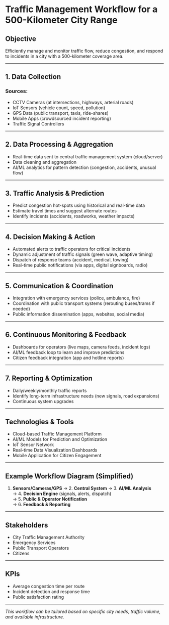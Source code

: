 # Traffic Management Workflow for a 500-Kilometer City Range

## Objective
Efficiently manage and monitor traffic flow, reduce congestion, and respond to incidents in a city with a 500-kilometer coverage area.

---

## 1. Data Collection

### Sources:
- CCTV Cameras (at intersections, highways, arterial roads)
- IoT Sensors (vehicle count, speed, pollution)
- GPS Data (public transport, taxis, ride-shares)
- Mobile Apps (crowdsourced incident reporting)
- Traffic Signal Controllers

---

## 2. Data Processing & Aggregation

- Real-time data sent to central traffic management system (cloud/server)
- Data cleaning and aggregation
- AI/ML analytics for pattern detection (congestion, accidents, unusual flow)

---

## 3. Traffic Analysis & Prediction

- Predict congestion hot-spots using historical and real-time data
- Estimate travel times and suggest alternate routes
- Identify incidents (accidents, roadworks, weather impacts)

---

## 4. Decision Making & Action

- Automated alerts to traffic operators for critical incidents
- Dynamic adjustment of traffic signals (green wave, adaptive timing)
- Dispatch of response teams (accident, medical, towing)
- Real-time public notifications (via apps, digital signboards, radio)

---

## 5. Communication & Coordination

- Integration with emergency services (police, ambulance, fire)
- Coordination with public transport systems (rerouting buses/trams if needed)
- Public information dissemination (apps, websites, social media)

---

## 6. Continuous Monitoring & Feedback

- Dashboards for operators (live maps, camera feeds, incident logs)
- AI/ML feedback loop to learn and improve predictions
- Citizen feedback integration (app and hotline reports)

---

## 7. Reporting & Optimization

- Daily/weekly/monthly traffic reports
- Identify long-term infrastructure needs (new signals, road expansions)
- Continuous system upgrades

---

## Technologies & Tools

- Cloud-based Traffic Management Platform
- AI/ML Models for Prediction and Optimization
- IoT Sensor Network
- Real-time Data Visualization Dashboards
- Mobile Application for Citizen Engagement

---

## Example Workflow Diagram (Simplified)

1. **Sensors/Cameras/GPS** → 2. **Central System** → 3. **AI/ML Analysis**  
→ 4. **Decision Engine** (signals, alerts, dispatch)  
→ 5. **Public & Operator Notification**  
→ 6. **Feedback & Reporting**

---

## Stakeholders

- City Traffic Management Authority
- Emergency Services
- Public Transport Operators
- Citizens

---

## KPIs

- Average congestion time per route
- Incident detection and response time
- Public satisfaction rating

---

*This workflow can be tailored based on specific city needs, traffic volume, and available infrastructure.*
